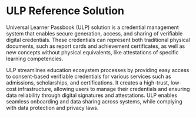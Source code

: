 # ULP Reference Solution

Universal Learner Passbook (ULP) solution is a credential management system that enables secure generation, access, and sharing of verifiable digital credentials. These credentials can represent both traditional physical documents, such as report cards and achievement certificates, as well as new concepts without physical equivalents, like attestations of specific learning competencies.
	
ULP streamlines education ecosystem processes by providing easy access to consent-based verifiable credentials for various services such as admissions, scholarships, and certifications. It creates a high-trust, low-cost infrastructure, allowing users to manage their credentials and ensuring data reliability through digital signatures and attestations. ULP enables seamless onboarding and data sharing across systems, while complying with data protection and privacy laws.



